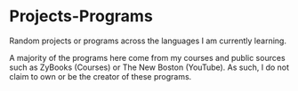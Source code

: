 # Projects-Programs
Random projects or programs across the languages I am currently learning.

A majority of the programs here come from my courses and public sources such as ZyBooks (Courses) or The New Boston (YouTube). 
As such, I do not claim to own or be the creator of these programs.